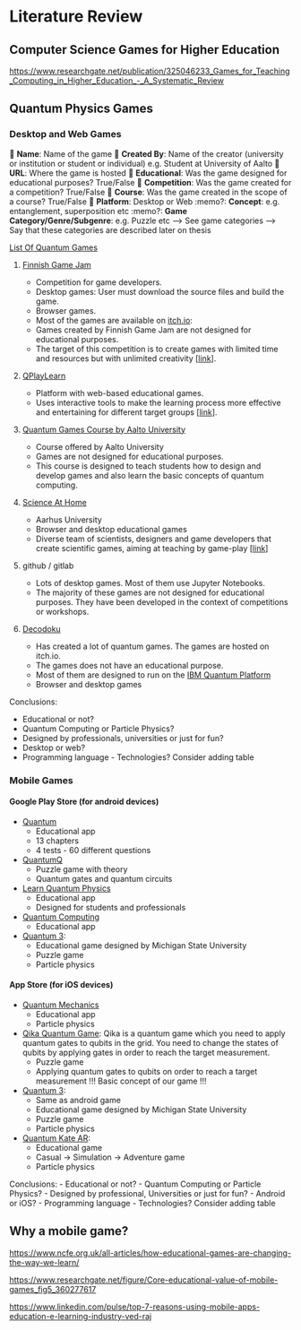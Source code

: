 

# Literature Review

## Computer Science Games for Higher Education
https://www.researchgate.net/publication/325046233_Games_for_Teaching_Computing_in_Higher_Education_-_A_Systematic_Review

## Quantum Physics Games

### Desktop and Web Games
:memo: **Name**: Name of the game
:memo: **Created By**: Name of the creator (university or institution or student or individual) e.g. Student at University of Aalto
:memo: **URL**: Where the game is hosted
:memo: **Educational**: Was the game designed for educational purposes? True/False
:memo: **Competition**: Was the game created for a competition? True/False
:memo: **Course**: Was the game created in the scope of a course? True/False
:memo: **Platform**: Desktop or Web
:memo?: **Concept**: e.g. entanglement, superposition etc
:memo?: **Game Category/Genre/Subgenre**: e.g. Puzzle etc --> See game categories --> Say that these categories are described later on thesis

[List Of Quantum Games](https://kiedos.art/quantum-games-list/)

1) [Finnish Game Jam](https://www.finnishgamejam.com/)
    - Competition for game developers.
    - Desktop games: User must download the source files and build the game.
    - Browser games.
    - Most of the games are available on [itch.io](https://itch.io/):
    - Games created by Finnish Game Jam are not designed for educational purposes.
    - The target of this competition is to create games with limited time and resources but with unlimited creativity [[link](https://www.finnishgamejam.com/about/)].

2) [QPlayLearn](https://qplaylearn.com/)
    - Platform with web-based educational games.
    - Uses interactive tools to make the learning process more effective and entertaining for different target groups [[link](https://qplaylearn.com/about)].

3) [Quantum Games Course by Aalto University](https://quantumgames.aalto.fi/)
    - Course offered by Aalto University
    - Games are not designed for educational purposes.
    - This course is designed to teach students how to design and develop games and also learn the basic concepts of quantum computing.

4) [Science At Home](https://www.scienceathome.org/)
    - Aarhus University
    - Browser and desktop educational games
    - Diverse team of scientists, designers and game developers that create scientific games, aiming at teaching by game-play [[link](https://www.scienceathome.org/about-us/)]

5) github / gitlab
    - Lots of desktop games. Most of them use Jupyter Notebooks.
    - The majority of these games are not designed for educational purposes. They have been developed in the context of competitions or workshops.

6) [Decodoku](https://itch.io/profile/decodoku)
    - Has created a lot of quantum games. The games are hosted on itch.io.
    - The games does not have an educational purpose.
    - Most of them are designed to run on the [IBM Quantum Platform](https://quantum.ibm.com/)
    - Browser and desktop games

Conclusions:
  - Educational or not?
  - Quantum Computing or Particle Physics?
  - Designed by professionals, universities or just for fun?
  - Desktop or web?
  - Programming language - Technologies?
Consider adding table

### Mobile Games
#### Google Play Store (for android devices)
  - [Quantum](https://play.google.com/store/apps/details?id=brychta.stepan.quantum_en)
    * Educational app
    * 13 chapters
    * 4 tests - 60 different questions
  - [QuantumQ](https://play.google.com/store/apps/details?id=com.ph.quantumq)
    * Puzzle game with theory
    * Quantum gates and quantum circuits
  - [Learn Quantum Physics](https://play.google.com/store/apps/details?id=com.codeworld.learnquantumphysics)
    * Educational app
    * Designed for students and professionals
  - [Quantum Computing](https://play.google.com/store/apps/details?id=hu.hexadecimal.quantum)
    * Educational app
  - [Quantum 3](https://play.google.com/store/apps/details?id=com.gellab.quantum3):
    * Educational game designed by Michigan State University
    * Puzzle game
    * Particle physics

#### App Store (for iOS devices)
  - [Quantum Mechanics](https://apps.apple.com/tr/app/quantum-mechanics-theories/id1159692911?l=tr)
    * Educational app
    * Particle physics
  - [Qika Quantum Game](https://apps.apple.com/tr/app/qika-quantum-game/id1546543567): Qika is a quantum game which you need to apply quantum gates to qubits in the grid. You need to change the states of qubits by applying gates in order to reach the target measurement.
    * Puzzle game
    * Applying quantum gates to qubits on order to reach a target measurement !!! Basic concept of our game !!!
  - [Quantum 3](https://play.google.com/store/apps/details?id=com.gellab.quantum3):
    * Same as android game
    * Educational game designed by Michigan State University
    * Puzzle game
    * Particle physics
  - [Quantum Kate AR](https://apps.apple.com/ae/app/quantum-kate-ar/id1471200027):
    * Educational game
    * Casual -> Simulation -> Adventure game
    * Particle physics

  Conclusions:
    - Educational or not?
    - Quantum Computing or Particle Physics?
    - Designed by professional, Universities or just for fun?
    - Android or iOS?
    - Programming language - Technologies?
Consider adding table

## Why a mobile game?

https://www.ncfe.org.uk/all-articles/how-educational-games-are-changing-the-way-we-learn/

https://www.researchgate.net/figure/Core-educational-value-of-mobile-games_fig5_360277617

https://www.linkedin.com/pulse/top-7-reasons-using-mobile-apps-education-e-learning-industry-ved-raj

<!-- - Επιθυμούμε να φτιάξουμε ένα παιχνίδι το οποίο μπορεί να παίζεται εύκολα, χωρίς να
χρειάζεται να είναι ο χρήστης μπροστά στον υπολογιστή του, ακόμα και κατά τη διάρκεια μία διάλεξης.
- Ένα mobile game μπορεί να παιχθεί από περισσότερα άτομα. -->
<!-- Consider moving these on last chapter of introduction -->
